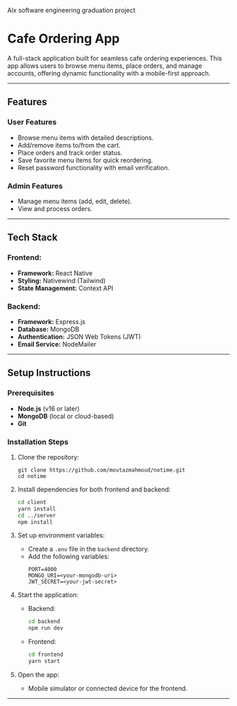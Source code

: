 Alx software engineering graduation project

# Cafe Ordering App

A full-stack application built for seamless cafe ordering experiences. This app allows users to browse menu items, place orders, and manage accounts, offering dynamic functionality with a mobile-first approach.

---

## Features

### User Features
- Browse menu items with detailed descriptions.
- Add/remove items to/from the cart.
- Place orders and track order status.
- Save favorite menu items for quick reordering.
- Reset password functionality with email verification.

### Admin Features
- Manage menu items (add, edit, delete).
- View and process orders.

---

## Tech Stack

### Frontend:
- **Framework:** React Native
- **Styling:** Nativewind (Tailwind)
- **State Management:** Context API

### Backend:
- **Framework:** Express.js
- **Database:** MongoDB
- **Authentication:** JSON Web Tokens (JWT)
- **Email Service:** NodeMailer


---

## Setup Instructions

### Prerequisites
- **Node.js** (v16 or later)
- **MongoDB** (local or cloud-based)
- **Git**

### Installation Steps

1. Clone the repository:
   ```
   git clone https://github.com/moutazmahmoud/notime.git
   cd notime
   ```

2. Install dependencies for both frontend and backend:
   ```bash
   cd client
   yarn install
   cd ../server
   npm install
   ```

3. Set up environment variables:
   - Create a `.env` file in the `backend` directory.
   - Add the following variables:
     ```env
     PORT=4000
     MONGO_URI=<your-mongodb-uri>
     JWT_SECRET=<your-jwt-secret>
     ```

4. Start the application:
   - Backend:
     ```bash
     cd backend
     npm run dev
     ```
   - Frontend:
     ```bash
     cd frontend
     yarn start
     ```

5. Open the app:
   - Mobile simulator or connected device for the frontend.

---

